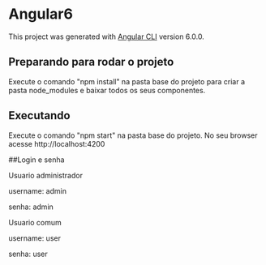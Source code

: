 # Angular6

This project was generated with [Angular CLI](https://github.com/angular/angular-cli) version 6.0.0.

## Preparando para rodar o projeto

Execute o comando "npm install" na pasta base do projeto para criar a pasta node_modules e baixar todos os seus componentes.

## Executando

Execute o comando "npm start" na pasta base do projeto. No seu browser acesse http://localhost:4200

##Login e senha

Usuario administrador

username: admin

senha: admin


Usuario comum

username: user

senha: user